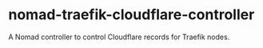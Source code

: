 # nomad-traefik-cloudflare-controller
A Nomad controller to control Cloudflare records for Traefik nodes.
